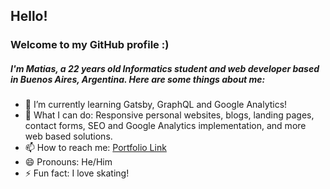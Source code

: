 ## Hello!
### Welcome to my GitHub profile :)
##### I'm Matias, a 22 years old Informatics student and web developer based in Buenos Aires, Argentina. Here are some things about me:

- 🌱 I’m currently learning Gatsby, GraphQL and Google Analytics!
- 💬 What I can do: Responsive personal websites, blogs, landing pages, contact forms, SEO and Google Analytics implementation, and more web based solutions.
- 📫 How to reach me: [Portfolio Link](https://personal-portfolio-chi.vercel.app/)
- 😄 Pronouns: He/Him
- ⚡ Fun fact: I love skating!

